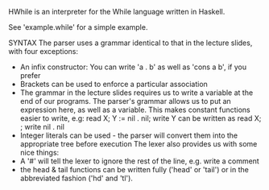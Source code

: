 HWhile is an interpreter for the While language written in Haskell.

See 'example.while' for a simple example.

SYNTAX
The parser uses a grammar identical to that in the lecture slides, with four
exceptions:
 - An infix constructor: You can write 'a . b' as well as 'cons a b', if you
   prefer
 - Brackets can be used to enforce a particular association
 - The grammar in the lecture slides requires us to write a variable at the end
   of our programs. The parser's grammar allows us to put an expression here, as
   well as a variable. This makes constant functions easier to write, e.g:
       read X; Y := nil . nil; write Y
   can be written as
       read X; ; write nil . nil
 - Integer literals can be used - the parser will convert them into the
   appropriate tree before execution
The lexer also provides us with some nice things:
 - A '#' will tell the lexer to ignore the rest of the line, e.g. write a
   comment
 - the head & tail functions can be written fully ('head' or 'tail') or in the
   abbreviated fashion ('hd' and 'tl').
